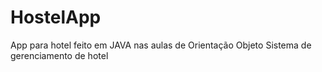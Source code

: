 # HostelApp
App para hotel feito em JAVA nas aulas de Orientação Objeto
Sistema de gerenciamento de hotel
